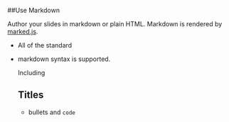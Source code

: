 ##Use Markdown

Author your slides in markdown or plain HTML. Markdown is rendered by [marked.js](https://github.com/chjj/marked).

- All of the standard
- markdown syntax is supported.


    Including 
    ## Titles
    - bullets and
    `code`


